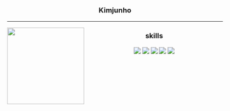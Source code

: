 <!-- <a href="https://github.com/junhoKim-iib/github-readme-stats">
  <img height="180em" src="https://github-readme-stats.vercel.app/api/top-langs/?username=junhoKim-iib&layout=compact" />
</a> -->





<div align="center">
  
  ### Kimjunho 
  ---

 <a href="https://github.com/junhoKim-iib/github-readme-stats">
  <img height="180em" align="left" src="https://github-readme-stats.vercel.app/api?username=junhoKim-iib&count_private=true&theme=onedark&layout=compact" >
</a>

  ### skills
<img src="https://img.shields.io/badge/python-4479A1?style=flat&logo=python&logoColor=white"/>  <img src="https://img.shields.io/badge/Django-092E20?style=flat&logo=Django&logoColor=white">  <img src="https://img.shields.io/badge/Flask-000000?style=flat&logo=Flask&logoColor=white">  <img src="https://img.shields.io/badge/Postgresql-4169E1?style=flat&logo=Postgresql&logoColor=white"/>  <img src="https://img.shields.io/badge/MySQL-4479A1?style=flat&logo=mysql&logoColor=white"/>  


</div>
